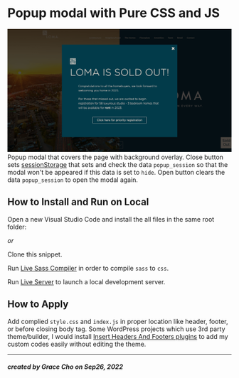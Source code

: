 # Popup modal with Pure CSS and JS
![screenshot](./screenshot.png)
Popup modal that covers the page with background overlay.
Close button sets [sessionStorage](https://developer.mozilla.org/en-US/docs/Web/API/Window/sessionStorage) that sets and check the data `popup_session` so that the modal won't be appeared if this data is set to `hide`.
Open button clears the data `popup_session` to open the modal again. 


## How to Install and Run on Local
Open a new Visual Studio Code and install the all files in the same root folder: 

*or* 

Clone this snippet.

Run [Live Sass Compiler](https://marketplace.visualstudio.com/items?itemName=glenn2223.live-sass) in order to compile `sass` to `css`.

Run [Live Server](https://marketplace.visualstudio.com/items?itemName=ritwickdey.LiveServer) to launch a local development server.


## How to Apply
Add complied `style.css` and `index.js` in proper location like header, footer, or before closing body tag.
Some WordPress projects which use 3rd party theme/builder, I would install [Insert Headers And Footers plugins](https://wordpress.org/plugins/wp-headers-and-footers/) to add my custom codes easily without editing the theme.

---
##### created by Grace Cho on Sep26, 2022